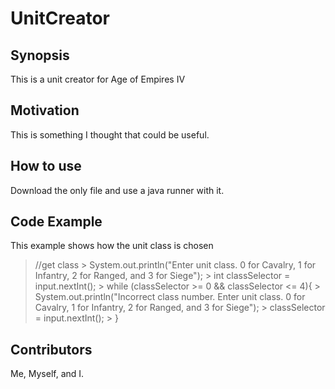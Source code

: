 # UnitCreator

## Synopsis

This is a unit creator for Age of Empires IV

## Motivation

This is something I thought that could be useful.

## How to use

Download the only file and use a java runner with it.

## Code Example

This example shows how the unit class is chosen

>  //get class
	>	System.out.println("Enter unit class. 0 for Cavalry, 1 for Infantry, 2 for Ranged, and 3 for Siege");
	>	int classSelector = input.nextInt();
	>	while (classSelector >= 0 && classSelector <= 4){
		>	System.out.println("Incorrect class number. Enter unit class. 0 for Cavalry, 1 for Infantry, 2 for Ranged, and 3 for Siege");
		>	classSelector = input.nextInt();
	>	}

## Contributors

Me, Myself, and I.
